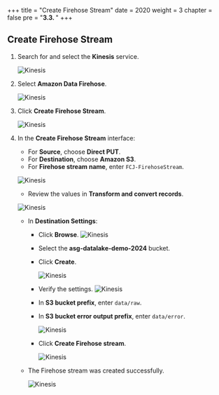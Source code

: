 +++
title = "Create Firehose Stream"
date = 2020
weight = 3
chapter = false
pre = "<b>3.3. </b>"
+++

## Create Firehose Stream

1. Search for and select the **Kinesis** service.

   ![Kinesis](/images/3/3.3/kinesis.png?width=90pc)

2. Select **Amazon Data Firehose**.

   ![Kinesis](/images/3/3.3/choose_data_firehose.png?width=90pc)

3. Click **Create Firehose Stream**.

   ![Kinesis](/images/3/3.3/create_firehosestr_button.png?width=90pc)

4. In the **Create Firehose Stream** interface:

   - For **Source**, choose **Direct PUT**.
   - For **Destination**, choose **Amazon S3**.
   - For **Firehose stream name**, enter `FCJ-FirehoseStream`.

   ![Kinesis](/images/3/3.3/firehose_parameters.png?width=90pc)

   - Review the values in **Transform and convert records**.

   ![Kinesis](/images/3/3.3/firehose_transform_convert.png?width=90pc)

   - In **Destination Settings**:

     - Click **Browse**.
       ![Kinesis](/images/3/3.3/firehose_browse_s3_btn.png?width=90pc)
     - Select the **asg-datalake-demo-2024** bucket.
     - Click **Create**.

       ![Kinesis](/images/3/3.3/firehose_choose_s3_bucket.png?width=90pc)

     - Verify the settings.
       ![Kinesis](/images/3/3.3/destination_setting_1.png?width=90pc)
     - In **S3 bucket prefix**, enter `data/raw`.
     - In **S3 bucket error output prefix**, enter `data/error`.

       ![Kinesis](/images/3/3.3/destination_setting_2.png?width=90pc)

     - Click **Create Firehose stream**.

       ![Kinesis](/images/3/3.3/create_firehose_submit.png?width=90pc)

   - The Firehose stream was created successfully.

     ![Kinesis](/images/3/3.3/succes_create_firehose.png?width=90pc)

